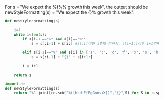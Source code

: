 
For s = "We expect the %f%% growth this week", the output should be
newStyleFormatting(s) = "We expect the {}% growth this week".


```python
def newStyleFormatting(s):

    i=1
    while i<len(s):        
        if s[i-1]=="%" and s[i]=="%":
            s = s[:i-1] + s[i:] #s[:i]이면 i번째 전까지, s[i+1:]이면 i+1번째 포함하여...

        elif s[i-1]=="%" and s[i] in ['s', 'c', 'd', 'f', 'x', 'o', 'h', 'e', 'g', 'a', 't']:
            s = s[:i-1] + "{}" + s[i+1:]
        
        i = i+1
        
    return s
```

```python
import re
def newStyleFormatting(s):
    return "%".join([re.sub("%([bcdeEfFgGnosxX])","{}",S) for S in s.split("%%")])
```